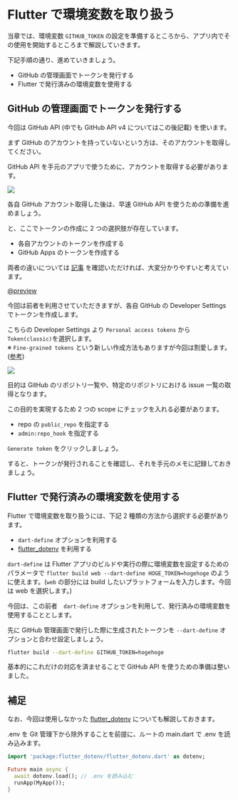 # Flutter で環境変数を取り扱う

当章では、環境変数 `GITHUB_TOKEN` の設定を準備するところから、アプリ内でその使用を開始するところまで解説していきます。

下記手順の通り、進めていきましょう。

- GitHub の管理画面でトークンを発行する
- Flutter で発行済みの環境変数を使用する

## GitHub の管理画面でトークンを発行する

今回は GitHub API (中でも GitHub API v4 についてはこの後記載) を使います。

まず GitHub のアカウントを持っていないという方は、そのアカウントを取得してください。

GitHub API を手元のアプリで使うために、アカウントを取得する必要があります。

![](https://i.imgur.com/kP9kvSR.png)

各自 GitHub アカウント取得した後は、早速 GitHub API を使うための準備を進めましょう。

と、ここでトークンの作成に 2 つの選択肢が存在しています。

- 各自アカウントのトークンを作成する
- GitHub Apps のトークンを作成する

両者の違いについては [記事](https://techblog.kayac.com/github-apps-bot) を確認いただければ、大変分かりやすいと考えています。

[@preview](https://techblog.kayac.com/github-apps-bot)

今回は前者を利用させていただきますが、各自 GitHub の Developer Settings でトークンを作成します。

こちらの Developer Settings より `Personal access tokens` から `Token(classic)`を選択します。  
※ `Fine-grained tokens` という新しい作成方法もありますが今回は割愛します。([参考](https://github.blog/2022-10-18-introducing-fine-grained-personal-access-tokens-for-github/))

![](https://i.imgur.com/qPu8TDv.png)

目的は GitHub のリポジトリ一覧や、特定のリポジトリにおける issue 一覧の取得となります。

この目的を実現するため 2 つの scope にチェックを入れる必要があります。

- repo の `public_repo` を指定する
- `admin:repo_hook` を指定する

`Generate token` をクリックしましょう。

すると、トークンが発行されることを確認し、それを手元のメモに記録しておきましょう。

## Flutter で発行済みの環境変数を使用する

Flutter で環境変数を取り扱うには、下記 2 種類の方法から選択する必要があります。

- `dart-define` オプションを利用する
- [flutter_dotenv](https://pub.dev/packages/flutter_dotenv) を利用する

`dart-define` は Flutter アプリのビルドや実行の際に環境変数を設定するためのパラメータで `flutter build web --dart-define HOGE_TOKEN=hogehoge` のように使えます。(`web` の部分には build したいプラットフォームを入力します。今回は web を選択します。)

今回は、この前者　`dart-define` オプションを利用して、発行済みの環境変数を使用することとします。

先に GitHub 管理画面で発行した際に生成されたトークンを `--dart-define` オプションと合わせ設定しましょう。

```bash
flutter build --dart-define GITHUB_TOKEN=hogehoge
```

基本的にこれだけの対応を済ませることで GitHub API を使うための準備は整いました。

## 補足

なお、今回は使用しなかった [flutter_dotenv](https://pub.dev/packages/flutter_dotenv) についても解説しておきます。

.env を Git 管理下から除外することを前提に、ルートの main.dart で .env を読み込みます。

```dart
import 'package:flutter_dotenv/flutter_dotenv.dart' as dotenv;

Future main async {
  await dotenv.load(); // .env を読み込む
  runApp(MyApp());
}
```
